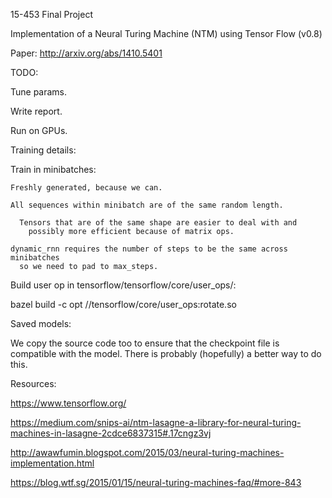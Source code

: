 15-453 Final Project

Implementation of a Neural Turing Machine (NTM) using Tensor Flow (v0.8)

Paper: http://arxiv.org/abs/1410.5401

TODO:

  Tune params.

  Write report.

  Run on GPUs.

Training details:

  Train in minibatches:

    Freshly generated, because we can.

    All sequences within minibatch are of the same random length.

      Tensors that are of the same shape are easier to deal with and
        possibly more efficient because of matrix ops.
    
    dynamic_rnn requires the number of steps to be the same across minibatches
      so we need to pad to max_steps.

Build user op in tensorflow/tensorflow/core/user_ops/:

bazel build -c opt //tensorflow/core/user_ops:rotate.so

Saved models:

  We copy the source code too to ensure that the checkpoint file is
    compatible with the model. There is probably (hopefully) a better way
    to do this.

Resources:

https://www.tensorflow.org/

https://medium.com/snips-ai/ntm-lasagne-a-library-for-neural-turing-machines-in-lasagne-2cdce6837315#.17cngz3vj

http://awawfumin.blogspot.com/2015/03/neural-turing-machines-implementation.html

https://blog.wtf.sg/2015/01/15/neural-turing-machines-faq/#more-843
